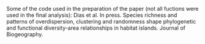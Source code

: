 Some of the code used in the preparation of the paper (not all fuctions were used in the final analysis):
Dias et al. In press. Species richness and patterns of overdispersion, clustering and randomness shape phylogenetic and functional diversity-area relationships in habitat islands. Journal of Biogeography.
